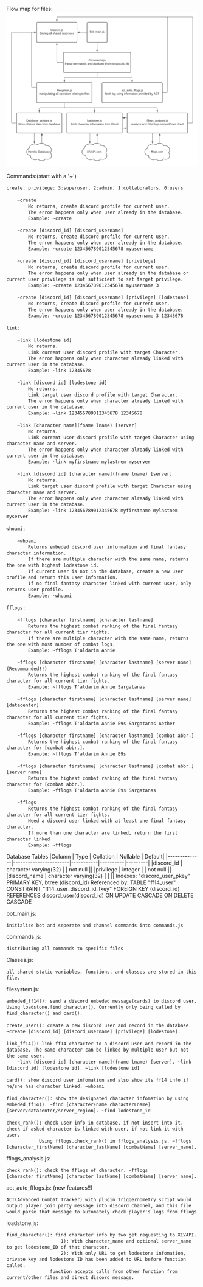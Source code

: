 Flow map for files:
![](images/readme.png)

Commands:(start with a '~')

	create: privilege: 3:superuser, 2:admin, 1:collaborators, 0:users

		~create
			No returns, create discord profile for current user.
			The error happens only when user already in the database.
			Example: ~create

		~create [discord_id] [discord_username]
			No returns, create discord profile for current user.
			The error happens only when user already in the database.
			Example: ~create 123456789012345678 myusername

		~create [discord_id] [discord_username] [privilege]
			No returns, create discord profile for current user.
			The error happens only when user already in the database or current user privilege is not sufficient to set target privilege.
			Example: ~create 123456789012345678 myusername 3

		~create [discord_id] [discord_username] [privilege] [lodestone]
			No returns, create discord profile for current user.
			The error happens only when user already in the database.
			Example: ~create 123456789012345678 myusername 3 12345678

	link:

		~link [lodestone id]
			No returns. 
			Link current user discord profile with target Character. 
			The error happens only when character already linked with current user in the database.
			Example: ~link 12345678

		~link [discord id] [lodestone id]
			No returns. 
			Link target user discord profile with target Character. 
			The error happens only when character already linked with current user in the database.
			Example: ~link 123456789012345678 12345678

		~link [character name](fname lname) [server]
			No returns. 
			Link current user discord profile with target Character using character name and server. 
			The error happens only when character already linked with current user in the database.
			Example: ~link myfirstname mylastnem myserver

		~link [discord id] [character name](fname lname) [server]
			No returns. 
			Link target user discord profile with target Character using character name and server. 
			The error happens only when character already linked with current user in the database.
			Example: ~link 123456789012345678 myfirstname mylastnem myserver

	whoami:

		~whoami
			Returns embeded discord user information and final fantasy character information.
			If there are multiple character with the same name, returns the one with highest lodestone id.
			If current user is not in the database, create a new user profile and return this user information.
			If no final fantasy character linked with current user, only returns user profile.
			Example: ~whoami

	fflogs:

		~fflogs [character firstname] [character lastname]
			Returns the highest combat ranking of the final fantasy character for all current tier fights. 
			If there are multiple character with the same name, returns the one with most number of combat logs.
			Example: ~fflogs T'aldarim Annie

		~fflogs [character firstname] [character lastname] [server name] (Recommanded!!)
			Returns the highest combat ranking of the final fantasy character for all current tier fights.
			Example: ~fflogs T'aldarim Annie Sargatanas

		~fflogs [character firstname] [character lastname] [server name] [datacenter]
			Returns the highest combat ranking of the final fantasy character for all current tier fights.
			Example: ~fflogs T'aldarim Annie E9s Sargatanas Aether

		~fflogs [character firstname] [character lastname] [combat abbr.]
			Returns the highest combat ranking of the final fantasy character for [combat abbr.].
			Example: ~fflogs T'aldarim Annie E9s

		~fflogs [character firstname] [character lastname] [combat abbr.] [server name]
			Returns the highest combat ranking of the final fantasy character for [combat abbr.].
			Example: ~fflogs T'aldarim Annie E9s Sargatanas

		~fflogs
			Returns the highest combat ranking of the final fantasy character for all current tier fights.
			Need a discord user linked with at least one final fantasy character. 
			If more than one character are linked, return the first character linked
			Example: ~fflogs

Database
	Tables
|Column    |         Type          | Collation | Nullable | Default|
|--------------|-----------------------|-----------|----------|---------|
|discord_id   | character varying(32) |           | not null ||
|privilege    | integer               |           | not null ||
|discord_name | character varying(32) |           |          ||
	Indexes:
		"discord_user_pkey" PRIMARY KEY, btree (discord_id)
	Referenced by:
		TABLE "ff14_user" CONSTRAINT "ff14_user_discord_id_fkey" FOREIGN KEY (discord_id) REFERENCES discord_user(discord_id) ON UPDATE CASCADE ON DELETE CASCADE  

bot_main.js: 

	initialize bot and seperate and channel commands into commands.js

commands.js: 

	distributing all commands to specific files

Classes.js: 

	all shared static variables, functions, and classes are stored in this file.

filesystem.js: 

	embeded_ff14(): send a discord embeded message(cards) to discord user. Using loadstone.find_character(). Currently only being called by find_character() and card().

	create_user(): create a new discord user and record in the database. ~create [discord_id] [discord_username] [privilege] [lodestone].

	link_ff14(): link ff14 character to a discord user and record in the database. The same character can be linked by multiple user but not the same user.
		~link [discord id] [character name](fname lname) [server]. ~link [discord id] [lodestone id]. ~link [lodestone id]

	card(): show discord user infomation and also show its ff14 info if he/she has character linked. ~whoami

	find_character(): show the designated character infomation by using embeded_ff14(). ~find [characterFname characterLname] [server/datacenter/server_region]. ~find lodestone_id

	check_rank(): check user info in database, if not insert into it. check if asked character is linked with user, if not link it with user.
				Using fflogs.check_rank() in fflogs_analysis.js. ~fflogs [character_firstName] [character_lastName] [combatName] [server_name].

fflogs_analysis.js:	

	check_rank(): check the fflogs of character. ~fflogs [character_firstName] [character_lastName] [combatName] [server_name].

act_auto_fflogs.js: (new features!!)

	ACT(Advanced Combat Tracker) with plugin Triggernometry script would output player join party message into discord channel, and this file would parse that message to automately check player's logs from fflogs

loadstone.js: 

	find_character(): find character info by two get requesting to XIVAPI. 
						1): With character_name and optional server_name to get lodestone_ID of that character.
						2): With only URL to get lodestone infomation, private key and lodestone ID has been added to URL before function called.
					function accepts calls from other function from current/other files and direct discord message.


